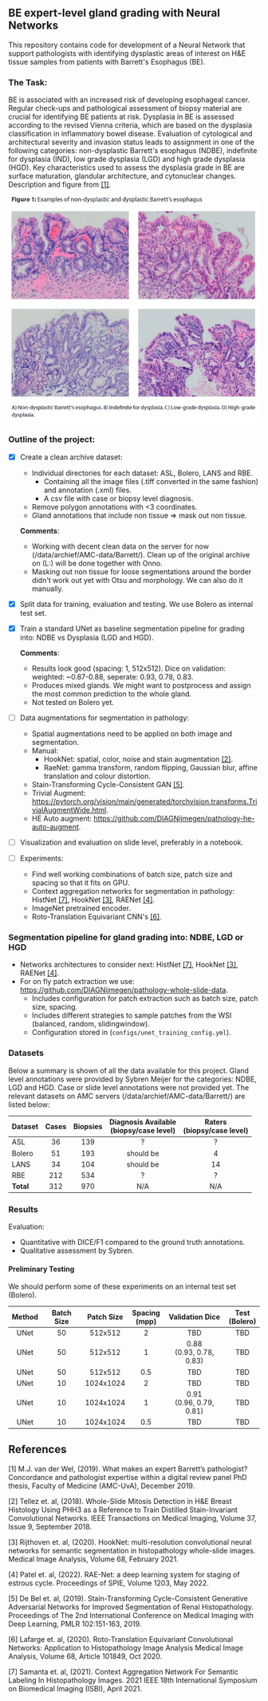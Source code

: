 ## BE expert-level gland grading with Neural Networks
This repository contains code for development of a Neural Network that support pathologists with identifying dysplastic 
areas of interest on H&E tissue samples from patients with Barrett's Esophagus (BE). 

### The Task:
BE is associated with an increased risk of developing esophageal cancer. Regular check-ups and pathological assessment of biopsy material are crucial for identifying BE patients at risk.
Dysplasia in BE is assessed according to the revised Vienna criteria, which are based on the dysplasia classification in inflammatory bowel disease. Evaluation of cytological and architectural severity and invasion status leads to assignment in
one of the following categories: non-dysplastic Barrett's esophagus (NDBE), indefinite for dysplasia (IND), low grade dysplasia (LGD) and high grade dysplasia (HGD). Key characteristics used to assess the
dysplasia grade in BE are surface maturation, glandular architecture, and cytonuclear changes. Description and figure from [[1]](#1).


![](images/examples_grading_BE.png)


### Outline of the project:

- [x] Create a clean archive dataset:
    * Individual directories for each dataset: ASL, Bolero, LANS and RBE.
        * Containing all the image files (.tiff converted in the same fashion) and annotation (.xml) files.
        * A csv file with case or biopsy level diagnosis.
    * Remove polygon annotations with <3 coordinates.
    * Gland annotations that include non tissue => mask out non tissue.
  
    **Comments**: 
     * Working with decent clean data on the server for now (/data/archief/AMC-data/Barrett/). Clean up of the original archive on (L:) will be done together with Onno.
     * Masking out non tissue for loose segmentations around the border didn't work out yet with Otsu and morphology. We can also do it manually.
- [x] Split data for training, evaluation and testing. We use Bolero as internal test set.
- [x] Train a standard UNet as baseline segmentation pipeline for grading into: NDBE vs Dysplasia (LGD and HGD).

    **Comments**:
  * Results look good (spacing: 1, 512x512). Dice on validation: weighted: ~0.87-0.88, seperate: 0.93, 0.78, 0.83.
  * Produces mixed glands. We might want to postprocess and assign the most common prediction to the whole gland.
  * Not tested on Bolero yet.
- [ ] Data augmentations for segmentation in pathology:
    * Spatial augmentations need to be applied on both image and segmentation.
    * Manual:
      - HookNet: spatial, color, noise and stain augmentation [[2]](#2). 
      - RaeNet: gamma transform, random flipping, Gaussian blur, affine translation and colour distortion.
    * Stain-Transforming Cycle-Consistent GAN [[5]](#5).
    * Trivial Augment: https://pytorch.org/vision/main/generated/torchvision.transforms.TrivialAugmentWide.html.
    * HE Auto augment: https://github.com/DIAGNijmegen/pathology-he-auto-augment.
- [ ] Visualization and evaluation on slide level, preferably in a notebook.
- [ ] Experiments:
  * Find well working combinations of batch size, patch size and spacing so that it fits on GPU.
  * Context aggregation networks for segmentation in pathology: HistNet [[7]](#7), HookNet [[3]](#3), RAENet [[4]](#4).
  * ImageNet pretrained encoder.
  * Roto-Translation Equivariant CNN's [[6]](#6).
  
### Segmentation pipeline for gland grading into: NDBE, LGD or HGD
* Networks architectures to consider next: HistNet [[7]](#7), HookNet [[3]](#3), RAENet [[4]](#4).
* For on fly patch extraction we use: https://github.com/DIAGNijmegen/pathology-whole-slide-data.
  * Includes configuration for patch extraction such as batch size, patch size, spacing.
  * Includes different strategies to sample patches from the WSI (balanced, random, slidingwindow).
  * Configuration stored in (`configs/unet_training_config.yml`).

### Datasets 
Below a summary is shown of all the data available for this project. Gland level annotations were provided by Sybren Meijer for the categories: NDBE, LGD and HGD.
Case or slide level annotations were not provided yet. The relevant datasets on AMC servers (/data/archief/AMC-data/Barrett/) are listed below:

| Dataset   | Cases | Biopsies | Diagnosis Available<br/>(biopsy/case level) | Raters<br/>(biopsy/case level) |
|-----------|:-----:|:--------:|:-------------------------------------------:|:------------------------------:|
| ASL       |  36   |   139    |                      ?                      |               ?                |
| Bolero    |  51   |   193    |                  should be                  |               4                |
| LANS      |  34   |   104    |                  should be                  |               14               |
| RBE       |  212  |   534    |                      ?                      |               ?                |
| **Total** |  312  |   970    |                     N/A                     |              N/A               |


### Results
Evaluation:
  * Quantitative with DICE/F1 compared to the ground truth annotations.
  * Qualitative assessment by Sybren.

#### Preliminary Testing
We should perform some of these experiments on an internal test set (Bolero).

| Method | Batch Size | Patch Size | Spacing <br/> (mpp) |        Validation Dice        | Test <br/> (Bolero) |
|:------:|:----------:|:----------:|:-------------------:|:-----------------------------:|:-------------------:|
|  UNet  |     50     |  512x512   |          2          |              TBD              |         TBD         |
|  UNet  |     50     |  512x512   |          1          |        0.88  <br/> (0.93, 0.78, 0.83)         |         TBD         | 
|  UNet  |     50     |  512x512   |         0.5         |              TBD              |         TBD         |
|  UNet  |     10     | 1024x1024  |          2          |              TBD              |         TBD         |
|  UNet  |     10     | 1024x1024  |          1          | 0.91 <br/> (0.96, 0.79, 0.81) |         TBD         |
|  UNet  |     10     | 1024x1024  |         0.5         |              TBD              |         TBD         |


## References
<a id="1">[1]</a> 
M.J. van der Wel, (2019). 
What makes an expert Barrett’s pathologist? Concordance and pathologist expertise within a digital review panel
PhD thesis, Faculty of Medicine (AMC-UvA), December 2019.

<a id="2">[2]</a> 
Tellez et. al, (2018). 
Whole-Slide Mitosis Detection in H&E Breast Histology Using PHH3 as a Reference to Train Distilled Stain-Invariant Convolutional Networks.
IEEE Transactions on Medical Imaging, Volume 37, Issue 9, September 2018.

<a id="3">[3]</a> 
Rijthoven et. al, (2020). 
HookNet: multi-resolution convolutional neural networks for semantic segmentation in histopathology whole-slide images. 
Medical Image Analysis, Volume 68, February 2021.

<a id="4">[4]</a> 
Patel et. al, (2022). 
RAE-Net: a deep learning system for staging of estrous cycle. 
Proceedings of SPIE, Volume 1203, May 2022.

<a id="5">[5]</a> 
De Bel et. al, (2019). 
Stain-Transforming Cycle-Consistent Generative Adversarial Networks for Improved Segmentation of Renal Histopathology.
Proceedings of The 2nd International Conference on Medical Imaging with Deep Learning, PMLR 102:151-163, 2019.

<a id="6">[6]</a> 
Lafarge et. al, (2020). 
Roto-Translation Equivariant Convolutional Networks: Application to Histopathology Image Analysis
Medical Image Analysis, Volume 68, Article 101849, Oct 2020.

<a id="7">[7]</a> 
Samanta et. al, (2021). 
Context Aggregation Network For Semantic Labeling In Histopathology Images.
2021 IEEE 18th International Symposium on Biomedical Imaging (ISBI), April 2021.